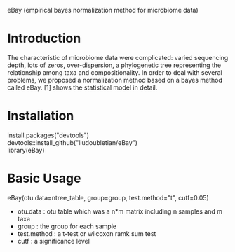 eBay (empirical bayes normalization method for microbiome data)
# Introduction
The characteristic of microbiome data were complicated: varied sequencing depth, lots of zeros, over-dispersion,
a phylogenetic tree representing the relationship among taxa and compositionality.
In order to deal with several problems, we proposed a normalization method based on a bayes method called eBay.
[1] shows the statistical model in detail.

# Installation

install.packages("devtools")  
devtools::install_github("liudoubletian/eBay")  
library(eBay)  

# Basic Usage
eBay(otu.data=ntree_table, group=group, test.method="t", cutf=0.05)  
* otu.data : otu table which was a n*m matrix including n samples and m taxa
* group : the group for each sample  
* test.method : a t-test or wilcoxon ramk sum test  
* cutf : a significance level  





